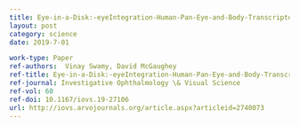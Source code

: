 ```yaml
---
title: Eye-in-a-Disk:-eyeIntegration-Human-Pan-Eye-and-Body-Transcriptome-Database-Version-1.0
layout: post
category: science
date: 2019-7-01

work-type: Paper
ref-authors:  Vinay Swamy, David McGaughey
ref-title: Eye-in-a-Disk:-eyeIntegration-Human-Pan-Eye-and-Body-Transcriptome-Database-Version-1.0
ref-journal: Investigative Ophthalmology \& Visual Science
ref-vol: 60
ref-doi: 10.1167/iovs.19-27106
url: http://iovs.arvojournals.org/article.aspx?articleid=2740073
---
```

